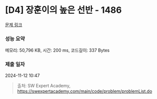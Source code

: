 # [D4] 장훈이의 높은 선반 - 1486 

[문제 링크](https://swexpertacademy.com/main/code/problem/problemDetail.do?contestProbId=AV2b7Yf6ABcBBASw) 

### 성능 요약

메모리: 50,796 KB, 시간: 200 ms, 코드길이: 337 Bytes

### 제출 일자

2024-11-12 10:47



> 출처: SW Expert Academy, https://swexpertacademy.com/main/code/problem/problemList.do